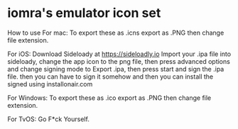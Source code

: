 # iomra's emulator icon set

How to use
For mac:
To export these as .icns
export as .PNG then change file extension.

For iOS:
Download Sideloady at https://sideloadly.io
Import your .ipa file into sideloady, change the app icon to the png file, then press advanced options and change signing mode to Export .ipa, then press start and sign the .ipa file. then you can have to sign it somehow and then you can install the signed using installonair.com

For Windows:
To export these as .ico
export as .PNG then change file extension.

For TvOS:
Go F*ck Yourself.
